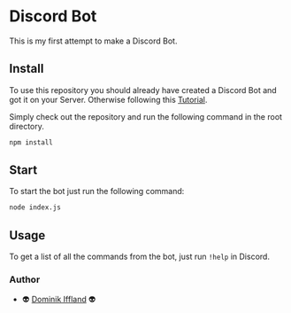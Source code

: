 # Discord Bot
This is my first attempt to make a Discord Bot.

## Install
To use this repository you should already have created a Discord Bot and got it on your Server. Otherwise following this [Tutorial](https://discordpy.readthedocs.io/en/latest/discord.html).

Simply check out the repository and run the following command in the root directory.
```sh
npm install
```

## Start
To start the bot just run the following command:
```sh
node index.js
```

## Usage
To get a list of all the commands from the bot, just run `!help` in Discord.

### Author
* :alien: [Dominik Iffland](https://github.com/domi877) :alien:
